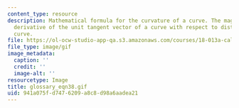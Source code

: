 ```yaml
---
content_type: resource
description: Mathematical formula for the curvature of a curve. The magnitude of the
  derivative of the unit tangent vector of a curve with respect to distance on the
  curve.
file: https://ol-ocw-studio-app-qa.s3.amazonaws.com/courses/18-013a-calculus-with-applications-spring-2005/941a075fd7476209a8c8d98a6aadea21_glossary_eqn38.gif
file_type: image/gif
image_metadata:
  caption: ''
  credit: ''
  image-alt: ''
resourcetype: Image
title: glossary_eqn38.gif
uid: 941a075f-d747-6209-a8c8-d98a6aadea21
---
```

